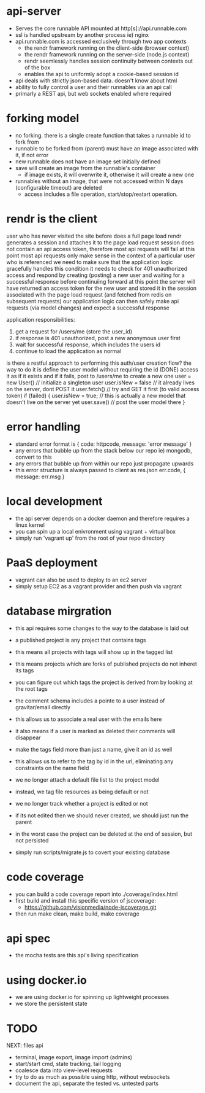 api-server
==========

* Serves the core runnable API mounted at http[s]://api.runnable.com
* ssl is handled upstream by another process ie) nginx
* api.runnable.com is accessed exclusively through two app contexts
  * the rendr framework running on the client-side (browser context)
  * the rendr framework running on the server-side (node.js context)
  * rendr seemlessly handles session continuity between contexts out of the box
  * enables the api to uniformly adopt a cookie-based session id
* api deals with strictly json-based data. doesn't know about html
* ability to fully control a user and their runnables via an api call
* primarly a REST api, but web sockets enabled where required


forking model
=============

* no forking. there is a single create function that takes a runnable id to fork from
* runnable to be forked from (parent) must have an image associated with it, if not error
* new runnable does not have an image set initially defined
* save will create an image from the runnable's container
  * if image exists, it will overwrite it, otherwise it will create a new one
* runnables without an image, that were not accessed within N days (configurable timeout) are deleted
  * access includes a file operation, start/stop/restart operation.

rendr is the client
===================

user who has never visited the site before does a full page load
rendr generates a session and attaches it to the page load request
session does not contain an api access token, therefore most api requests will fail at this point
most api requests only make sense in the context of a particular user who is referenced
we need to make sure that the application logic gracefully handles this condition
it needs to check for 401 unauthorized access and respond by creating (posting) a new user
and waiting for a successful response before continuiing forward
at this point the server will have returned an access token for the new user and stored it in the
session associated with the page load request (and fetched from redis on subsequent requests)
our application logic can then safely make api requests (via model changes) and expect a successful response

application responsibilities:

1) get a request for /users/me (store the user_id)
2) if response is 401 unauthorized, post a new anonymous user first
3) wait for successful response, which includes the users id
4) continue to load the application as normal

is there a restful approach to performing this auth/user creation flow?
the way to do it is define the user model without requiring the id (DONE)
access it as if it exists and if it fails, post to /users/me to create a new one
user = new User() // initialize a singleton user
user.isNew = false // it already lives on the server, dont POST it
user.fetch() // try and GET it first (to valid access token)
if (failed) {
  user.isNew = true; // this is actually a new model that doesn't live on the server yet
  user.save() // post the user model there
}

error handling
==============

* standard error format is { code: httpcode, message: 'error message' }
* any errors that bubble up from the stack below our repo ie) mongodb, convert to this
* any errors that bubble up from within our repo just propagate upwards
* this error structure is always passed to client as res.json err.code, { message: err.msg }

local development
=================

* the api server depends on a docker daemon and therefore requires a linux kernel
* you can spin up a local enivronment using vagrant + virtual box
* simply run 'vagrant up' from the root of your repo directory

PaaS deployment
===============

* vagrant can also be used to deploy to an ec2 server
* simply setup EC2 as a vagrant provider and then push via vagrant

database mirgration
===================

* this api requires some changes to the way to the database is laid out
* a published project is any project that contains tags
* this means all projects with tags will show up in the tagged list
* this means projects which are forks of published projects do not inheret its tags
* you can figure out which tags the project is derived from by looking at the root tags

* the comment schema includes a pointe to a user instead of gravitar/email directly
* this allows us to associate a real user with the emails here
* it also means if a user is marked as deleted their comments will disappear

* make the tags field more than just a name, give it an id as well
* this allows us to refer to the tag by id in the url, eliminating any constraints on the name field

* we no longer attach a default file list to the project model
* instead, we tag file resources as being default or not

* we no longer track whether a project is edited or not
* if its not edited then we should never created, we should just run the parent
* in the worst case the project can be deleted at the end of session, but not persisted

* simply run scripts/migrate.js to covert your existing database

code coverage
=============

* you can build a code coverage report into ./coverage/index.html
* first build and install this specific version of jscoverage:
  * https://github.com/visionmedia/node-jscoverage.git
* then run make clean, make build, make coverage

api spec
========

* the mocha tests are this api's living specification

using docker.io
===============

* we are using docker.io for spinning up lightweight processes
* we store the persistent state

TODO
====

NEXT: files api
* terminal, image export, image import (admins)
* start/start cmd, state tracking, tail logging
* coalesce data into view-level requests
* try to do as much as possible using http, without websockets
* document the api, separate the tested vs. untested parts